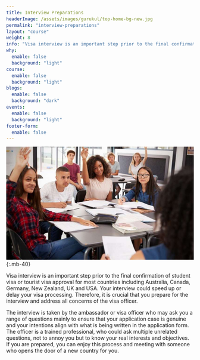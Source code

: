 ```yaml
---
title: Interview Preparations
headerImage: /assets/images/gurukul/top-home-bg-new.jpg
permalink: "interview-preparations"
layout: "course"
weight: 8
info: "Visa interview is an important step prior to the final confirmation of student visa or tourist visa approval for most countries including Australia, Canada, Germany, New Zealand, UK and USA. Your interview could speed up or delay your visa processing. Therefore, it is crucial that you prepare for the interview and address all concerns of the visa officer. "
why:
  enable: false
  background: "light"
course:
  enable: false
  background: "light"
blogs:
  enable: false
  background: "dark"
events:
  enable: false
  background: "light"
footer-form:
  enable: false
---
```


![CELPIP)](assets/images/gurukul/goodgradesar.jpg)
{:.mb-40}

Visa interview is an important step prior to the final confirmation of student visa or tourist visa approval for most countries including Australia, Canada, Germany, New Zealand, UK and USA. Your interview could speed up or delay your visa processing. Therefore, it is crucial that you prepare for the interview and address all concerns of the visa officer. 

The interview is taken by the ambassador or visa officer who may ask you a range of questions mainly to ensure that your application case is genuine and your intentions align with what is being written in the application form. The officer is a trained professional, who could ask multiple unrelated questions, not to annoy you but to know your real interests and objectives. If you are prepared, you can enjoy this process and meeting with someone who opens the door of a new country for you.




